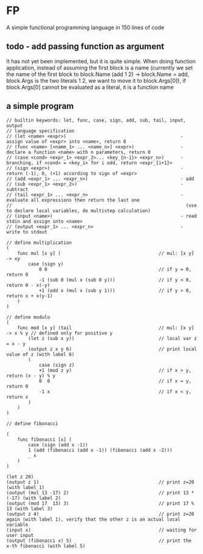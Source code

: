 # FP

A simple functional programming language in 150 lines of code


## todo - add passing function as argument

It has not yet been implemented, but it is quite simple. When doing function application, instead of assuming the first block is a name (currently we set the name of the first block to block.Name (add 1 2) -> block.Name = add, block.Args is the two literals 1 2, we want to move it to block.Args[0]), if block.Args[0] cannot be evaluated as a literal, it is a function name
## a simple program

```
// builtin keywords: let, func, case, sign, add, sub, tail, input, output
// language specification
// (let <name> <expr>)                                          - assign value of <expr> into <name>, return 0
// (func <name> [<name_1> ... <name_n>] <expr>)                 - declare a function <name> with n parameters, return 0
// (case <cond> <expr_1> <expr_2>... <key_{n-1}> <expr_n>)      - branching, if <cond> = <key_i> for i odd, return <expr_{i+1}>
// (sign <expr>)                                                - return (-1), 0, (+1) according to sign of <expr>
// (add <expr_1> ... <expr_n>)                                  - add
// (sub <expr_1> <expr_2>)                                      - subtract
// (tail <expr_1> ... <expr_n>                                  - evaluate all expressions then return the last one
//                                                                (use to declare local variables, do multistep calculation)
// (input <name>)                                               - read stdin and assign into <name>
// (output <expr_1> ... <expr_n>                                - write to stdout

// define multiplication
(
    func mul [x y] (                                    // mul: [x y] -> xy
        case (sign y)
            0 0                                         // if y = 0, return 0
            -1 (sub 0 (mul x (sub 0 y)))                // if y < 0, return 0 - x(-y)
            +1 (add x (mul x (sub y 1)))                // if y > 0, return x + x(y-1)
    )
)

// define modulo
(
    func mod [x y] (tail                                // mul: [x y] -> x % y // defined only for positive y
        (let z (sub x y))                               // local var z = x - y
        (output z x y 6)                                // print local value of z (with label 6)
        (
            case (sign z)
            +1 (mod z y)                                // if x > y, return (x - y) % y
            0  0                                        // if x = y, return 0
            -1 x                                        // if x < y, return x
        )
    )
)

// define fibonacci

(
    func fibonacci [x] (
        case (sign (add x -1))
        1 (add (fibonacci (add x -1)) (fibonacci (add x -2)))
        _ x
    )
)

(let z 20)
(output z 1)                                            // print z=20 (with label 1)
(output (mul 13 -17) 2)                                 // print 13 * (-17) (with label 2)
(output (mod 17  13) 3)                                 // print 17 % 13 (with label 3)
(output z 4)                                            // print z=20 again (with label 1), verify that the other z is an actual local variable
(input x)                                               // waiting for user input
(output (fibonacci x) 5)                                // print the x-th fibonacci (with label 5)

```
